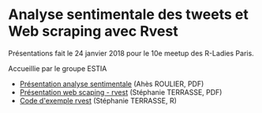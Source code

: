 # Analyse sentimentale des tweets et Web scraping avec Rvest

Présentations fait le 24 janvier 2018 pour le 10e meetup des R-Ladies Paris. 

Accueillie par le groupe ESTIA 

* [Présentation analyse sentimentale](twitteR_analyse_sentiments.pdf) (Ahès ROULIER, PDF)
* [Présentation web scaping - rvest](rvest_introduction_web_scraping.pdf) (Stéphanie TERRASSE, PDF)
* [Code d'exemple rvest](rvest_exemple_figaro.R) (Stéphanie TERRASSE, R)
